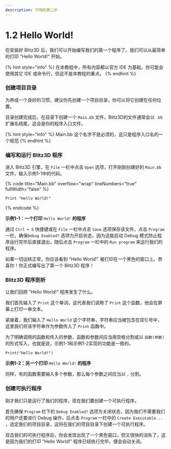 ```yaml
---
description: 万物的第二步
---
```


# 1.2 Hello World!

在安装好 Blitz3D 后，我们可以开始编写我们的第一个程序了。我们可以从最简单的打印 "Hello World!" 开始。

{% hint style="info" %}
在本教程中，所有内容都以官方 IDE 为基础，你可能会使用其它 IDE 或命令行，但这不是本教程的重点。
{% endhint %}

### 创建项目目录

为养成一个良好的习惯，建议你先创建一个项目目录，你可以将它创建在任何位置。

目录创建完成后，在目录下创建一个 `Main.bb` 文件，Blitz3D的文件通常会以 `.bb` 扩展名结尾，这会是你的程序入口文件。

{% hint style="info" %}
Main.bb 这个名字不是必须的，这只是程序入口名的一个规范
{% endhint %}

### 编写和运行 Blitz3D 程序

进入 Blitz3D 引擎，在 `File` 一栏中点击 `Open` 选项，打开刚刚创建好的 `Main.bb` 文件，输入示例1-1中的代码。

{% code title="Main.bb" overflow="wrap" lineNumbers="true" fullWidth="false" %}
```basic
Print "Hello World!"
```
{% endcode %}

**示例1-1：一个打印** `Hello World!` **的程序**

通过 `Ctrl + S` 快捷键或在 `File` 一栏中点击 `Save` 选项保存该文件，点击 `Program` 一栏，确保`Debug Enabled?` 选项为开启状态，因为这能启动 Debug 模式防止程序运行完毕后直接退出，随后点击 `Program` 一栏中的 `Run program` 来运行我们的程序。

如果一切运转正常，你应该看到 "Hello World!" 被打印在一个黑色的窗口上。恭喜你！你正式编写出了第一个 Blitz3D 程序！

### Blitz3D 程序剖析

让我们回顾 "Hello World!" 程序发生了什么。

我们首先输入了 `Print` 这个单词，这代表我们调用了 `Print` 这个函数，他会在屏幕上打印一串文本。

紧接着，我们输入了 `Hello World` 这个字符串，字符串应当被包含在双引号中，这里我们将该字符串作为参数传入了 `Print` 函数中。

为了明确调用的函数和传入的参数，函数和参数间应当用空格分割或以 `函数(参数)` 的形式写入，也就是说，示例1-1和示例1-2实现的功能是一致的。

```basic
Print("Hello World!")
```

**示例1-2：另一个打印** `Hello World!` **的程序**

同样，有的函数需要输入多个参数，那么每个参数之间应当以 `,` 分割。

### 创建可执行程序

刚才我们只是运行了我们的程序，现在我们要创建一个可执行程序。

首先确保 `Program` 栏下的 `Debug Enabled?` 选项为关闭状态，因为我们不需要我们的用户还要进行 Debug 操作，后点击 `Program` 一栏中的 `Create Executable...` ，选定我们的项目目录，这将在我们的项目目录下创建一个可执行程序。

双击我们的可执行程序后，你会发现出现了一个黑色窗口，但又很快的消失了，这是因为我们的打印 "Hello World!" 程序已经执行完毕，便会自动关闭。
